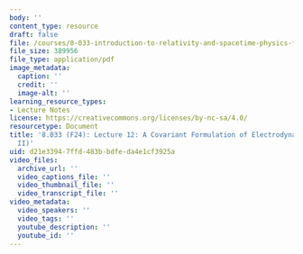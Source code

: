 ```yaml
---
body: ''
content_type: resource
draft: false
file: /courses/8-033-introduction-to-relativity-and-spacetime-physics-fall-2024/mit8_033_f24_lec12.pdf
file_size: 389956
file_type: application/pdf
image_metadata:
  caption: ''
  credit: ''
  image-alt: ''
learning_resource_types:
- Lecture Notes
license: https://creativecommons.org/licenses/by-nc-sa/4.0/
resourcetype: Document
title: '8.033 (F24): Lecture 12: A Covariant Formulation of Electrodynamics (Part
  II)'
uid: d21e3394-7ffd-483b-bdfe-da4e1cf3925a
video_files:
  archive_url: ''
  video_captions_file: ''
  video_thumbnail_file: ''
  video_transcript_file: ''
video_metadata:
  video_speakers: ''
  video_tags: ''
  youtube_description: ''
  youtube_id: ''
---
```

